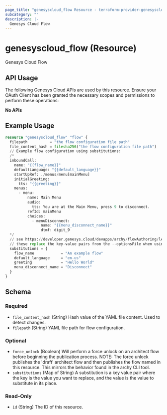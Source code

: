 ```yaml
---
page_title: "genesyscloud_flow Resource - terraform-provider-genesyscloud-jonesb"
subcategory: ""
description: |-
  Genesys Cloud Flow
---
```

# genesyscloud_flow (Resource)

Genesys Cloud Flow

## API Usage
The following Genesys Cloud APIs are used by this resource. Ensure your OAuth Client has been granted the necessary scopes and permissions to perform these operations:

**No APIs**

## Example Usage

```terraform
resource "genesyscloud_flow" "flow" {
  filepath          = "the flow configuration file path"
  file_content_hash = filesha256("the flow configuration file path")
  // Example flow configuration using substitutions:
  /*
  inboundCall:
    name: "{{flow_name}}"
    defaultLanguage: "{{default_language}}"
    startUpRef: ./menus/menu[mainMenu]
    initialGreeting:
      tts: "{{greeting}}"
    menus:
      - menu:
          name: Main Menu
          audio:
            tts: You are at the Main Menu, press 9 to disconnect.
          refId: mainMenu
          choices:
            - menuDisconnect:
                name: "{{menu_disconnect_name}}"
                dtmf: digit_9
  */
  // see https://developer.genesys.cloud/devapps/archy/flowAuthoring/lesson_07_substitutions
  // these replace the key-value pairs from the --optionsFile when using the archy CLI
  substitutions = {
    flow_name            = "An example flow"
    default_language     = "en-us"
    greeting             = "Hello World"
    menu_disconnect_name = "Disconnect"
  }
}
```

<!-- schema generated by tfplugindocs -->
## Schema

### Required

- `file_content_hash` (String) Hash value of the YAML file content. Used to detect changes.
- `filepath` (String) YAML file path for flow configuration.

### Optional

- `force_unlock` (Boolean) Will perform a force unlock on an architect flow before beginning the publication process.  NOTE: The force unlock publishes the 'draft'
				              architect flow and then publishes the flow named in this resource. This mirrors the behavior found in the archy CLI tool.
- `substitutions` (Map of String) A substitution is a key value pair where the key is the value you want to replace, and the value is the value to substitute in its place.

### Read-Only

- `id` (String) The ID of this resource.

